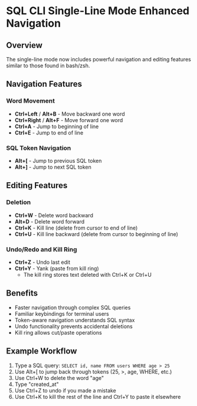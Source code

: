 # SQL CLI Single-Line Mode Enhanced Navigation

## Overview
The single-line mode now includes powerful navigation and editing features similar to those found in bash/zsh.

## Navigation Features

### Word Movement
- **Ctrl+Left** / **Alt+B** - Move backward one word
- **Ctrl+Right** / **Alt+F** - Move forward one word
- **Ctrl+A** - Jump to beginning of line
- **Ctrl+E** - Jump to end of line

### SQL Token Navigation
- **Alt+[** - Jump to previous SQL token
- **Alt+]** - Jump to next SQL token

## Editing Features

### Deletion
- **Ctrl+W** - Delete word backward
- **Alt+D** - Delete word forward
- **Ctrl+K** - Kill line (delete from cursor to end of line)
- **Ctrl+U** - Kill line backward (delete from cursor to beginning of line)

### Undo/Redo and Kill Ring
- **Ctrl+Z** - Undo last edit
- **Ctrl+Y** - Yank (paste from kill ring)
  - The kill ring stores text deleted with Ctrl+K or Ctrl+U

## Benefits
- Faster navigation through complex SQL queries
- Familiar keybindings for terminal users
- Token-aware navigation understands SQL syntax
- Undo functionality prevents accidental deletions
- Kill ring allows cut/paste operations

## Example Workflow
1. Type a SQL query: `SELECT id, name FROM users WHERE age > 25`
2. Use Alt+[ to jump back through tokens (25, >, age, WHERE, etc.)
3. Use Ctrl+W to delete the word "age"
4. Type "created_at"
5. Use Ctrl+Z to undo if you made a mistake
6. Use Ctrl+K to kill the rest of the line and Ctrl+Y to paste it elsewhere